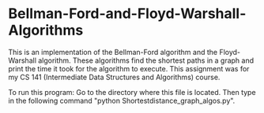 # Bellman-Ford-and-Floyd-Warshall-Algorithms
This is an implementation of the Bellman-Ford algorithm and the Floyd-Warshall algorithm. These algorithms find the shortest paths in a graph and print the time it took for the algorithm to execute. This assignment was for my CS 141 (Intermediate Data Structures and Algorithms) course.

To run this program: 
Go to the directory where this file is located. Then type in the following command "python Shortestdistance_graph_algos.py". 
